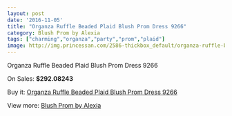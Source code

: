 ```yaml
---
layout: post
date: '2016-11-05'
title: "Organza Ruffle Beaded Plaid Blush Prom Dress 9266"
category: Blush Prom by Alexia
tags: ["charming","organza","party","prom","plaid"]
image: http://img.princessan.com/2586-thickbox_default/organza-ruffle-beaded-plaid-blush-prom-dress-9266.jpg
---
```

Organza Ruffle Beaded Plaid Blush Prom Dress 9266

On Sales: **$292.08243**
<a href="https://www.princessan.com/en/blush-prom-by-alexia/1166-organza-ruffle-beaded-plaid-blush-prom-dress-9266.html"><amp-img layout="responsive" width="600" height="600" src="//img.princessan.com/2586-thickbox_default/organza-ruffle-beaded-plaid-blush-prom-dress-9266.jpg" alt="Organza Ruffle Beaded Plaid Blush Prom Dress 9266 0" /></a>
<a href="https://www.princessan.com/en/blush-prom-by-alexia/1166-organza-ruffle-beaded-plaid-blush-prom-dress-9266.html"><amp-img layout="responsive" width="600" height="600" src="//img.princessan.com/2587-thickbox_default/organza-ruffle-beaded-plaid-blush-prom-dress-9266.jpg" alt="Organza Ruffle Beaded Plaid Blush Prom Dress 9266 1" /></a>

Buy it: [Organza Ruffle Beaded Plaid Blush Prom Dress 9266](https://www.princessan.com/en/blush-prom-by-alexia/1166-organza-ruffle-beaded-plaid-blush-prom-dress-9266.html "Organza Ruffle Beaded Plaid Blush Prom Dress 9266")

View more: [Blush Prom by Alexia](https://www.princessan.com/en/11-blush-prom-by-alexia "Blush Prom by Alexia")